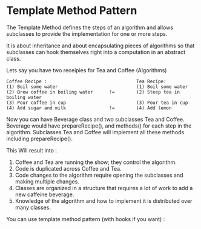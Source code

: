 # Template Method Pattern
The Template Method defines the steps of an algorithm and allows subclasses to provide the implementation for one or more steps.

It is about inheritance and about encapsulating pieces of algorithms so that subclasses can hook themselves right into a computation in an abstract class.

Lets say you have two receipies for Tea and Coffee (Algorithms)
```
Coffee Recipe :                                 Tea Recipe:           
(1) Boil some water                             (1) Boil some water
(2) Brew coffee in boiling water      !=        (2) Steep tea in boiling water
(3) Pour coffee in cup                          (3) Pour tea in cup
(4) Add sugar and milk                !=        (4) Add lemon
```

Now you can have Beverage class and two subclasses Tea and Coffee.  Beverage would have prepareRecipe(), and methods() for each step in the algorithm. Subclasses Tea and Coffee will implement all these methods including prepareRecipe().

This Will result into : 
1. Coffee and Tea are running the show; they control the algorithm.
2. Code is duplicated across Coffee and Tea.
3. Code changes to the algorithm require opening the subclasses and making multiple changes.
4. Classes are organized in a structure that requires a lot of work to add a new caffeine beverage.
5. Knowledge of the algorithm and how to implement it is distributed over many classes.

You can use template method pattern (with hooks if you want) : 

